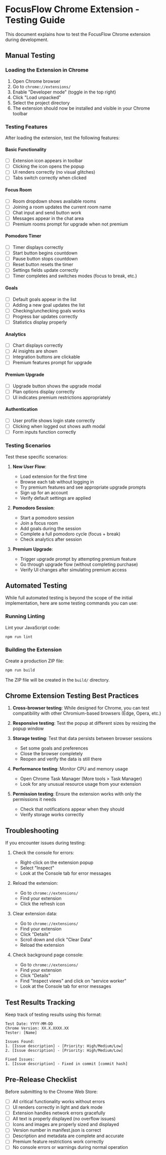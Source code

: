 # FocusFlow Chrome Extension - Testing Guide

This document explains how to test the FocusFlow Chrome extension during development.

## Manual Testing

### Loading the Extension in Chrome

1. Open Chrome browser
2. Go to `chrome://extensions/`
3. Enable "Developer mode" (toggle in the top right)
4. Click "Load unpacked"
5. Select the project directory
6. The extension should now be installed and visible in your Chrome toolbar

### Testing Features

After loading the extension, test the following features:

#### Basic Functionality
- [ ] Extension icon appears in toolbar
- [ ] Clicking the icon opens the popup
- [ ] UI renders correctly (no visual glitches)
- [ ] Tabs switch correctly when clicked

#### Focus Room
- [ ] Room dropdown shows available rooms
- [ ] Joining a room updates the current room name
- [ ] Chat input and send button work
- [ ] Messages appear in the chat area
- [ ] Premium rooms prompt for upgrade when not premium

#### Pomodoro Timer
- [ ] Timer displays correctly
- [ ] Start button begins countdown
- [ ] Pause button stops countdown
- [ ] Reset button resets the timer
- [ ] Settings fields update correctly
- [ ] Timer completes and switches modes (focus to break, etc.)

#### Goals
- [ ] Default goals appear in the list
- [ ] Adding a new goal updates the list
- [ ] Checking/unchecking goals works
- [ ] Progress bar updates correctly
- [ ] Statistics display properly

#### Analytics
- [ ] Chart displays correctly
- [ ] AI insights are shown
- [ ] Integration buttons are clickable
- [ ] Premium features prompt for upgrade

#### Premium Upgrade
- [ ] Upgrade button shows the upgrade modal
- [ ] Plan options display correctly
- [ ] UI indicates premium restrictions appropriately

#### Authentication
- [ ] User profile shows login state correctly
- [ ] Clicking when logged out shows auth modal
- [ ] Form inputs function correctly

### Testing Scenarios

Test these specific scenarios:

1. **New User Flow**:
   - Load extension for the first time
   - Browse each tab without logging in
   - Try premium features and see appropriate upgrade prompts
   - Sign up for an account
   - Verify default settings are applied

2. **Pomodoro Session**:
   - Start a pomodoro session
   - Join a focus room
   - Add goals during the session
   - Complete a full pomodoro cycle (focus + break)
   - Check analytics after session

3. **Premium Upgrade**:
   - Trigger upgrade prompt by attempting premium feature
   - Go through upgrade flow (without completing purchase)
   - Verify UI changes after simulating premium access

## Automated Testing

While full automated testing is beyond the scope of the initial implementation, here are some testing commands you can use:

### Running Linting

Lint your JavaScript code:

```bash
npm run lint
```

### Building the Extension

Create a production ZIP file:

```bash
npm run build
```

The ZIP file will be created in the `build/` directory.

## Chrome Extension Testing Best Practices

1. **Cross-browser testing**: While designed for Chrome, you can test compatibility with other Chromium-based browsers (Edge, Opera, etc.)

2. **Responsive testing**: Test the popup at different sizes by resizing the popup window

3. **Storage testing**: Test that data persists between browser sessions
   - Set some goals and preferences
   - Close the browser completely
   - Reopen and verify the data is still there

4. **Performance testing**: Monitor CPU and memory usage
   - Open Chrome Task Manager (More tools > Task Manager)
   - Look for any unusual resource usage from your extension

5. **Permission testing**: Ensure the extension works with only the permissions it needs
   - Check that notifications appear when they should
   - Verify storage works correctly

## Troubleshooting

If you encounter issues during testing:

1. Check the console for errors:
   - Right-click on the extension popup
   - Select "Inspect"
   - Look at the Console tab for error messages

2. Reload the extension:
   - Go to `chrome://extensions/`
   - Find your extension
   - Click the refresh icon

3. Clear extension data:
   - Go to `chrome://extensions/`
   - Find your extension
   - Click "Details"
   - Scroll down and click "Clear Data"
   - Reload the extension

4. Check background page console:
   - Go to `chrome://extensions/`
   - Find your extension
   - Click "Details"
   - Find "Inspect views" and click on "service worker"
   - Look at the Console tab for error messages

## Test Results Tracking

Keep track of testing results using this format:

```
Test Date: YYYY-MM-DD
Chrome Version: XX.X.XXXX.XX
Tester: [Name]

Issues Found:
1. [Issue description] - [Priority: High/Medium/Low]
2. [Issue description] - [Priority: High/Medium/Low]

Fixed Issues:
1. [Issue description] - Fixed in commit [commit hash]
```

## Pre-Release Checklist

Before submitting to the Chrome Web Store:

- [ ] All critical functionality works without errors
- [ ] UI renders correctly in light and dark mode
- [ ] Extension handles network errors gracefully
- [ ] All text is properly displayed (no overflow issues)
- [ ] Icons and images are properly sized and displayed
- [ ] Version number in manifest.json is correct
- [ ] Description and metadata are complete and accurate
- [ ] Premium feature restrictions work correctly
- [ ] No console errors or warnings during normal operation